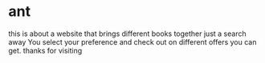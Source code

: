 # ant
this is about a website that brings different books together just a search away
You select your preference and check out on different offers you can get.
thanks for visiting